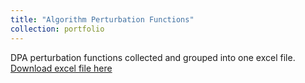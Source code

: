 ```yaml
---
title: "Algorithm Perturbation Functions"
collection: portfolio
---
```


DPA perturbation functions collected and grouped into one excel file. 
[Download excel file here](https://github.com/phoenixml/roadmap.github.io/blob/master/files/Mathematical_Perturbation_Functions.xlsx?raw=true)

